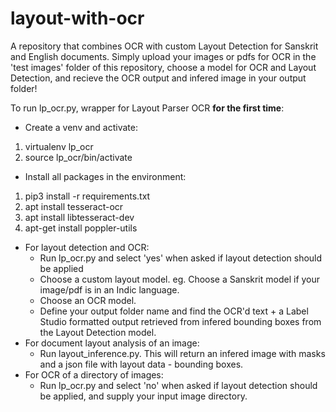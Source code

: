 # layout-with-ocr

A repository that combines OCR with custom Layout Detection for Sanskrit and English documents. 
Simply upload your images or pdfs for OCR in the 'test images' folder of this repository, choose a model for OCR and Layout Detection, and recieve the OCR output and infered image in your output folder! 

To run lp_ocr.py, wrapper for Layout Parser OCR **for the first time**: 
- Create a venv and activate:  
1. virtualenv lp_ocr
2. source lp_ocr/bin/activate
- Install all packages in the environment: 
1. pip3 install -r requirements.txt
2. apt install tesseract-ocr
3. apt install libtesseract-dev
4. apt-get install poppler-utils

- For layout detection and OCR:   
    - Run lp_ocr.py and select 'yes' when asked if layout detection should be applied
    - Choose a custom layout model. eg. Choose a Sanskrit model if your image/pdf is in an Indic language. 
    - Choose an OCR model. 
    - Define your output folder name and find the OCR'd text + a Label Studio formatted output retrieved from infered bounding boxes from the Layout Detection model. 
- For document layout analysis of an image: 
    - Run layout_inference.py. This will return an infered image with masks and a json file with layout data - bounding boxes. 
- For OCR of a directory of images: 
    - Run lp_ocr.py and select 'no' when asked if layout detection should be applied, and supply your input image directory. 


